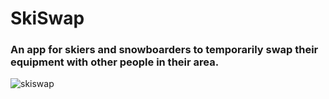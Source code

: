 # SkiSwap

<h3>An app for skiers and snowboarders to temporarily swap their equipment with other people in their area.</h3>

![skiswap](https://user-images.githubusercontent.com/101522330/216945837-1ebb8e78-0787-4f7b-9060-ab9c28d14e2e.png)
